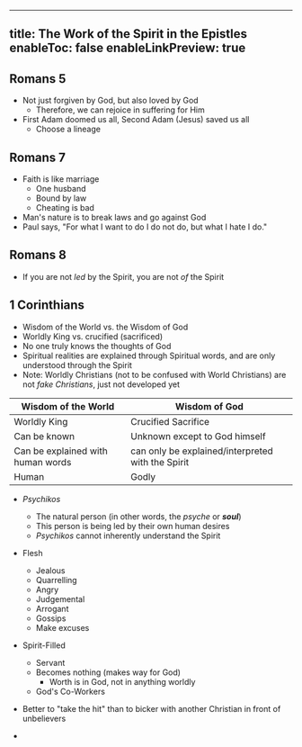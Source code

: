 
---
title: The Work of the Spirit in the Epistles
enableToc: false
enableLinkPreview: true
---

## Romans 5

- Not just forgiven by God, but also loved by God
  - Therefore, we can rejoice in suffering for Him
- First Adam doomed us all, Second Adam (Jesus) saved us all
  - Choose a lineage

## Romans 7

- Faith is like marriage
    - One husband
    - Bound by law
    - Cheating is bad
- Man's nature is to break laws and go against God
- Paul says, "For what I want to do I do not do, but what I hate I do."

## Romans 8

- If you are not *led* by the Spirit, you are not *of* the Spirit

## 1 Corinthians

- Wisdom of the World vs. the Wisdom of God
- Worldly King vs. crucified (sacrificed)
- No one truly knows the thoughts of God
- Spiritual realities are explained through Spiritual words, and are only understood through the Spirit
- Note: Worldly Christians (not to be confused with World Christians) are not *fake Christians*, just not developed yet

| Wisdom of the World               | Wisdom of God                                     |
| --------------------------------- | ------------------------------------------------- |
| Worldly King                      | Crucified Sacrifice                               |
| Can be known                      | Unknown except to God himself                     |
| Can be explained with human words | can only be explained/interpreted with the Spirit |
| Human                             | Godly                                             |

- *Psychikos*                                                     
    - The natural person (in other words, the *psyche* or ***soul***) 
    - This person is being led by their own human desires             
    - *Psychikos* cannot inherently understand the Spirit             

- Flesh        
    -  Jealous      
    -  Quarrelling  
    -  Angry        
    -  Judgemental  
    -  Arrogant     
    -  Gossips      
    -  Make excuses 
- Spirit-Filled
    - Servant
    - Becomes nothing (makes way for God)
        - Worth is in God, not in anything worldly
    - God's Co-Workers

- Better to "take the hit" than to bicker with another Christian in front of unbelievers
- 